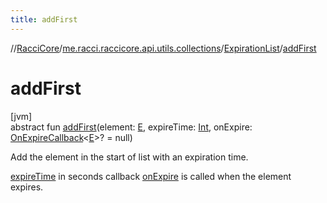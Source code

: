 ```yaml
---
title: addFirst
---
```

//[RacciCore](../../../index.html)/[me.racci.raccicore.api.utils.collections](../index.html)/[ExpirationList](index.html)/[addFirst](add-first.html)



# addFirst



[jvm]\
abstract fun [addFirst](add-first.html)(element: [E](index.html), expireTime: [Int](https://kotlinlang.org/api/latest/jvm/stdlib/kotlin/-int/index.html), onExpire: [OnExpireCallback](../index.html#-1395177404%2FClasslikes%2F863300109)&lt;[E](index.html)&gt;? = null)



Add the element in the start of list with an expiration time.



[expireTime](add-first.html) in seconds callback [onExpire](add-first.html) is called when the element expires.




